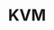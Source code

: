 ---
image: /assets/images/projects/kvm.png
title: KVM
url: https://www.linux-kvm.org/page/Main_Page
---